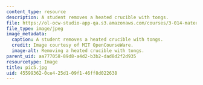 ```yaml
---
content_type: resource
description: A student removes a heated crucible with tongs.
file: https://ol-ocw-studio-app-qa.s3.amazonaws.com/courses/3-014-materials-laboratory-fall-2006/455993620ce425d109f146ff8d022638_pic5.jpg
file_type: image/jpeg
image_metadata:
  caption: A student removes a heated crucible with tongs.
  credit: Image courtesy of MIT OpenCourseWare.
  image-alt: Removing a heated crucible with tongs.
parent_uid: aa777058-89d8-a4d2-b3b2-dad8d2f2d935
resourcetype: Image
title: pic5.jpg
uid: 45599362-0ce4-25d1-09f1-46ff8d022638
---
```

